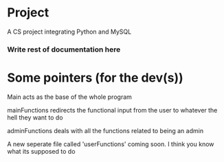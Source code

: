 # Project
A CS project integrating Python and MySQL

### Write rest of documentation here


# Some pointers (for the dev(s))

Main acts as the base of the whole program

mainFunctions redirects the functional input from the user to whatever the hell they want to do

adminFunctions deals with all the functions related to being an admin

A new seperate file called 'userFunctions' coming soon. I think you know what its supposed to do
